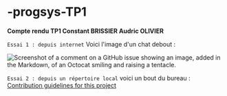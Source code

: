 # -progsys-TP1

**Compte rendu TP1 Constant BRISSIER Audric OLIVIER**

`Essai 1 : depuis internet` 
Voici l'image d'un chat debout : 

![Screenshot of a comment on a GitHub issue showing an image, added in the Markdown, of an Octocat smiling and raising a tentacle.](https://myoctocat.com/assets/images/base-octocat.svg)

`Essai 2 : depuis un répertoire local` 
voici un bout du bureau : 
[Contribution guidelines for this project](bureau.jpeg)
